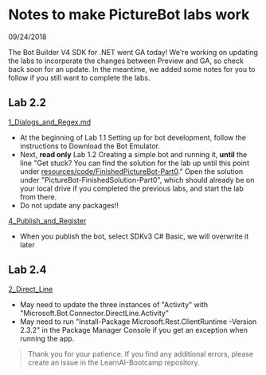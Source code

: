 # Notes to make PictureBot labs work
09/24/2018  

The Bot Builder V4 SDK for .NET went GA today! We're working on updating the labs to incorporate the changes between Preview and GA, so check back soon for an update. In the meantime, we added some notes for you to follow if you still want to complete the labs.  


## Lab 2.2
 [1_Dialogs_and_Regex.md](https://github.com/Azure/LearnAI-Bootcamp/blob/master/lab02.2-building_bots/1_Dialogs_and_Regex.md)
* At the beginning of Lab 1.1 Setting up for bot development, follow the instructions to Download the Bot Emulator.
* Next, **read only** Lab 1.2 Creating a simple bot and running it, **until** the line "Get stuck? You can find the solution for the lab up until this point under [resources/code/FinishedPictureBot-Part0](https://github.com/Azure/LearnAI-Bootcamp/blob/master/lab02.2-building_bots/resources/code/FinishedPictureBot-Part0)." Open the solution under "PictureBot-FinishedSolution-Part0", which should already be on your local drive if you completed the previous labs, and start the lab from there.
* Do not update any packages!!  

[4_Publish_and_Register](https://github.com/Azure/LearnAI-Bootcamp/blob/master/lab02.2-building_bots/4_Publish_and_Register.md)
* When you publish the bot, select SDKv3 C# Basic, we will overwrite it later


## Lab 2.4
[2_Direct_Line](https://github.com/Azure/LearnAI-Bootcamp/blob/master/lab02.4-testing_bots/2_Direct_Line.md)
* May need to update the three instances of "Activity" with "Microsoft.Bot.Connector.DirectLine.Activity"
* May need to run "Install-Package Microsoft.Rest.ClientRuntime -Version 2.3.2" in the Package Manager Console if you get an exception when running the app.  


> Thank you for your patience. If you find any additional errors, please create an issue in the LearnAI-Bootcamp repository.
